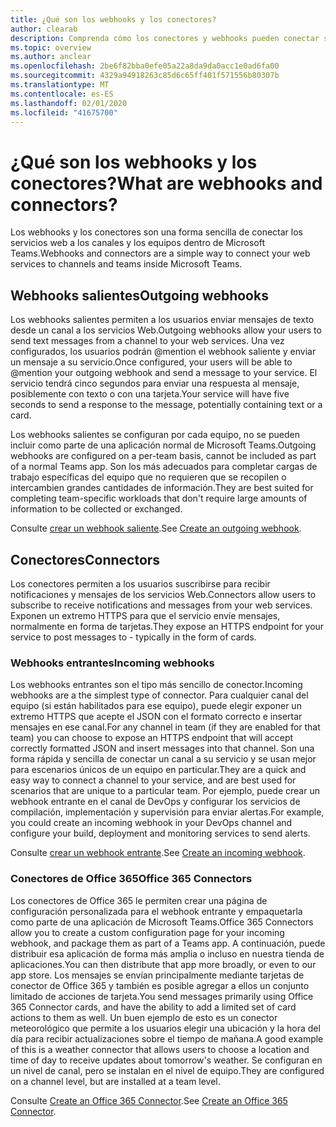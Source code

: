 ```yaml
---
title: ¿Qué son los webhooks y los conectores?
author: clearab
description: Comprenda cómo los conectores y webhooks pueden conectar sus servicios web con el cliente de Microsoft Teams.
ms.topic: overview
ms.author: anclear
ms.openlocfilehash: 2be6f82bba0efe05a22a8da9da0acc1e0ad6fa00
ms.sourcegitcommit: 4329a94918263c85d6c65ff401f571556b80307b
ms.translationtype: MT
ms.contentlocale: es-ES
ms.lasthandoff: 02/01/2020
ms.locfileid: "41675700"
---
```

# <a name="what-are-webhooks-and-connectors"></a><span data-ttu-id="5a8b7-103">¿Qué son los webhooks y los conectores?</span><span class="sxs-lookup"><span data-stu-id="5a8b7-103">What are webhooks and connectors?</span></span>

<span data-ttu-id="5a8b7-104">Los webhooks y los conectores son una forma sencilla de conectar los servicios web a los canales y los equipos dentro de Microsoft Teams.</span><span class="sxs-lookup"><span data-stu-id="5a8b7-104">Webhooks and connectors are a simple way to connect your web services to channels and teams inside Microsoft Teams.</span></span> 

## <a name="outgoing-webhooks"></a><span data-ttu-id="5a8b7-105">Webhooks salientes</span><span class="sxs-lookup"><span data-stu-id="5a8b7-105">Outgoing webhooks</span></span>

<span data-ttu-id="5a8b7-106">Los webhooks salientes permiten a los usuarios enviar mensajes de texto desde un canal a los servicios Web.</span><span class="sxs-lookup"><span data-stu-id="5a8b7-106">Outgoing webhooks allow your users to send text messages from a channel to your web services.</span></span> <span data-ttu-id="5a8b7-107">Una vez configurados, los usuarios podrán @mention el webhook saliente y enviar un mensaje a su servicio.</span><span class="sxs-lookup"><span data-stu-id="5a8b7-107">Once configured, your users will be able to @mention your outgoing webhook and send a message to your service.</span></span> <span data-ttu-id="5a8b7-108">El servicio tendrá cinco segundos para enviar una respuesta al mensaje, posiblemente con texto o con una tarjeta.</span><span class="sxs-lookup"><span data-stu-id="5a8b7-108">Your service will have five seconds to send a response to the message, potentially containing text or a card.</span></span>

<span data-ttu-id="5a8b7-109">Los webhooks salientes se configuran por cada equipo, no se pueden incluir como parte de una aplicación normal de Microsoft Teams.</span><span class="sxs-lookup"><span data-stu-id="5a8b7-109">Outgoing webhooks are configured on a per-team basis, cannot be included as part of a normal Teams app.</span></span> <span data-ttu-id="5a8b7-110">Son los más adecuados para completar cargas de trabajo específicas del equipo que no requieren que se recopilen o intercambien grandes cantidades de información.</span><span class="sxs-lookup"><span data-stu-id="5a8b7-110">They are best suited for completing team-specific workloads that don't require large amounts of information to be collected or exchanged.</span></span>

<span data-ttu-id="5a8b7-111">Consulte [crear un webhook saliente](~/webhooks-and-connectors/how-to/add-outgoing-webhook.md).</span><span class="sxs-lookup"><span data-stu-id="5a8b7-111">See [Create an outgoing webhook](~/webhooks-and-connectors/how-to/add-outgoing-webhook.md).</span></span>

## <a name="connectors"></a><span data-ttu-id="5a8b7-112">Conectores</span><span class="sxs-lookup"><span data-stu-id="5a8b7-112">Connectors</span></span>

<span data-ttu-id="5a8b7-113">Los conectores permiten a los usuarios suscribirse para recibir notificaciones y mensajes de los servicios Web.</span><span class="sxs-lookup"><span data-stu-id="5a8b7-113">Connectors allow users to subscribe to receive notifications and messages from your web services.</span></span> <span data-ttu-id="5a8b7-114">Exponen un extremo HTTPS para que el servicio envíe mensajes, normalmente en forma de tarjetas.</span><span class="sxs-lookup"><span data-stu-id="5a8b7-114">They expose an HTTPS endpoint for your service to post messages to - typically in the form of cards.</span></span>

### <a name="incoming-webhooks"></a><span data-ttu-id="5a8b7-115">Webhooks entrantes</span><span class="sxs-lookup"><span data-stu-id="5a8b7-115">Incoming webhooks</span></span>

<span data-ttu-id="5a8b7-116">Los webhooks entrantes son el tipo más sencillo de conector.</span><span class="sxs-lookup"><span data-stu-id="5a8b7-116">Incoming webhooks are a the simplest type of connector.</span></span> <span data-ttu-id="5a8b7-117">Para cualquier canal del equipo (si están habilitados para ese equipo), puede elegir exponer un extremo HTTPS que acepte el JSON con el formato correcto e insertar mensajes en ese canal.</span><span class="sxs-lookup"><span data-stu-id="5a8b7-117">For any channel in team (if they are enabled for that team) you can choose to expose an HTTPS endpoint that will accept correctly formatted JSON and insert messages into that channel.</span></span> <span data-ttu-id="5a8b7-118">Son una forma rápida y sencilla de conectar un canal a su servicio y se usan mejor para escenarios únicos de un equipo en particular.</span><span class="sxs-lookup"><span data-stu-id="5a8b7-118">They are a quick and easy way to connect a channel to your service, and are best used for scenarios that are unique to a particular team.</span></span> <span data-ttu-id="5a8b7-119">Por ejemplo, puede crear un webhook entrante en el canal de DevOps y configurar los servicios de compilación, implementación y supervisión para enviar alertas.</span><span class="sxs-lookup"><span data-stu-id="5a8b7-119">For example, you could create an incoming webhook in your DevOps channel and configure your build, deployment and monitoring services to send alerts.</span></span>

<span data-ttu-id="5a8b7-120">Consulte [crear un webhook entrante](~/webhooks-and-connectors/how-to/add-incoming-webhook.md).</span><span class="sxs-lookup"><span data-stu-id="5a8b7-120">See [Create an incoming webhook](~/webhooks-and-connectors/how-to/add-incoming-webhook.md).</span></span>

### <a name="office-365-connectors"></a><span data-ttu-id="5a8b7-121">Conectores de Office 365</span><span class="sxs-lookup"><span data-stu-id="5a8b7-121">Office 365 Connectors</span></span>

<span data-ttu-id="5a8b7-122">Los conectores de Office 365 le permiten crear una página de configuración personalizada para el webhook entrante y empaquetarla como parte de una aplicación de Microsoft Teams.</span><span class="sxs-lookup"><span data-stu-id="5a8b7-122">Office 365 Connectors allow you to create a custom configuration page for your incoming webhook, and package them as part of a Teams app.</span></span> <span data-ttu-id="5a8b7-123">A continuación, puede distribuir esa aplicación de forma más amplia o incluso en nuestra tienda de aplicaciones.</span><span class="sxs-lookup"><span data-stu-id="5a8b7-123">You can then distribute that app more broadly, or even to our app store.</span></span> <span data-ttu-id="5a8b7-124">Los mensajes se envían principalmente mediante tarjetas de conector de Office 365 y también es posible agregar a ellos un conjunto limitado de acciones de tarjeta.</span><span class="sxs-lookup"><span data-stu-id="5a8b7-124">You send messages primarily using Office 365 Connector cards, and have the ability to add a limited set of card actions to them as well.</span></span> <span data-ttu-id="5a8b7-125">Un buen ejemplo de esto es un conector meteorológico que permite a los usuarios elegir una ubicación y la hora del día para recibir actualizaciones sobre el tiempo de mañana.</span><span class="sxs-lookup"><span data-stu-id="5a8b7-125">A good example of this is a weather connector that allows users to choose a location and time of day to receive updates about tomorrow's weather.</span></span> <span data-ttu-id="5a8b7-126">Se configuran en un nivel de canal, pero se instalan en el nivel de equipo.</span><span class="sxs-lookup"><span data-stu-id="5a8b7-126">They are configured on a channel level, but are installed at a team level.</span></span>

<span data-ttu-id="5a8b7-127">Consulte [Create an Office 365 Connector](~/webhooks-and-connectors/how-to/connectors-creating.md).</span><span class="sxs-lookup"><span data-stu-id="5a8b7-127">See [Create an Office 365 Connector](~/webhooks-and-connectors/how-to/connectors-creating.md).</span></span>